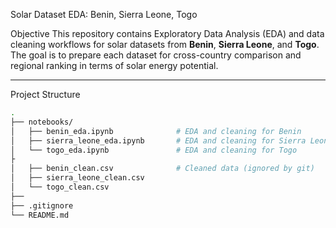  Solar Dataset EDA: Benin, Sierra Leone, Togo

 Objective
This repository contains Exploratory Data Analysis (EDA) and data cleaning workflows for solar datasets from **Benin**, **Sierra Leone**, and **Togo**. The goal is to prepare each dataset for cross-country comparison and regional ranking in terms of solar energy potential.

---

 Project Structure

```bash
.
├── notebooks/
│   ├── benin_eda.ipynb              # EDA and cleaning for Benin
│   ├── sierra_leone_eda.ipynb       # EDA and cleaning for Sierra Leone
│   └── togo_eda.ipynb               # EDA and cleaning for Togo
├
│   ├── benin_clean.csv              # Cleaned data (ignored by git)
│   ├── sierra_leone_clean.csv
│   └── togo_clean.csv
├── 
├── .gitignore
└── README.md

